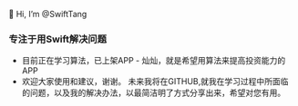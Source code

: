 👋 Hi, I’m @SwiftTang
### 专注于用Swift解决问题
- 目前正在学习算法，已上架APP - 灿灿，就是希望用算法来提高投资能力的APP
- 欢迎大家使用和建议，谢谢。
未来我将在GITHUB,就我在学习过程中所面临的问题，以及我的解决办法，以最简洁明了方式分享出来，希望对您有用。
